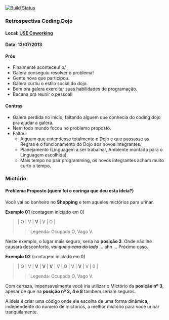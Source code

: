 [![Build Status](https://travis-ci.org/yodojo/banheiros.png)](https://travis-ci.org/yodojo/banheiros)

### Retrospectiva Coding Dojo
#### Local: [USE Coworking](http://www.usecoworking.com.br)
#### Data: 13/07/2013

#### Prós 
- Finalmente aconteceu! o/
- Galera conseguiu resolver o problema!
- Gente nova que participou.
- Galera curtiu o estilo social do dojo.
- Bom pra galera exercitar suas habilidades de programação.
- Bacana pra reunir o pessoal!

#### Contras
- Galera perdida no inicio, faltando alguem que conhecia do coding dojo pra ajudar a galera.
- Nem todo mundo focou no problemo proposto.
- Faltou:
  - Alguem que entendesse totalmente o Dojo e que passasse as Regras e o funcionamento do Dojo aos novos integrantes.
  - Planejamento (Linguagem a ser trabalhar, Ambiente montado para o Linguagem escolhida).
  - Mais tempo no pair programming, os novos integrantes acham muito curto o tempo.

### Mictório
#### Problema Proposto (quem foi o coringa que deu esta ideia?)
  Você vai ao banheiro no **Shopping** e tem aqueles mictórios para urinar.
  
  __Exemplo 01__
  (contagem iniciado em 0)
  >| O | V | **V** | V | O |
  >>Legenda: Ocupado O, Vago V.
  
  Neste exemplo, o lugar mais seguro, seria na **posição 3**. Onde não lhe causará desconforto, *~~vai que o cara do lado~~* ... ahn ... Próximo caso.
  
  __Exemplo 02__
  (contagem iniciado em 0)
  >| O | V | **V** | **V** | **V** | V | O | V | **V** | V | 0 |
  >>Legenda: Ocupado O, Vago V.
  
  Com certeza, impensavelmente você iria utilizar o Mictório da **posição nº 3**, apesar de que na **posição nº 2, 4 e 8** tambem seriam seguros.
  
  A ideia é criar uma código onde ele escolha de uma forma dinâmica, independente do número de mictórios, a melhor mictório para você urinar tranquilamente.
